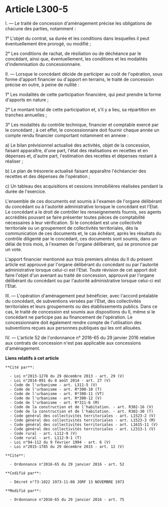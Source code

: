 # Article L300-5

I. ―  Le traité de concession d'aménagement précise les obligations de chacune des parties, notamment :

1° L'objet du contrat, sa durée et les conditions dans lesquelles il peut éventuellement être prorogé, ou modifié ;

2° Les conditions de rachat, de résiliation ou de déchéance par le concédant, ainsi que, éventuellement, les conditions et
les modalités d'indemnisation du concessionnaire.

II. ―  Lorsque le concédant décide de participer au coût de l'opération, sous forme d'apport financier ou d'apport en
terrains, le traité de concession précise en outre, à peine de nullité :

1° Les modalités de cette participation financière, qui peut prendre la forme d'apports en nature ;

2° Le montant total de cette participation et, s'il y a lieu, sa répartition en tranches annuelles ;

3° Les modalités du contrôle technique, financier et comptable exercé par le concédant ; à cet effet, le concessionnaire doit
fournir chaque année un compte rendu financier comportant notamment en annexe :

a) Le bilan prévisionnel actualisé des activités, objet de la concession, faisant apparaître, d'une part, l'état des
réalisations en recettes et en dépenses et, d'autre part, l'estimation des recettes et dépenses restant à réaliser ;

b) Le plan de trésorerie actualisé faisant apparaître l'échéancier des recettes et des dépenses de l'opération ;

c) Un tableau des acquisitions et cessions immobilières réalisées pendant la durée de l'exercice.

L'ensemble de ces documents est soumis à l'examen de l'organe délibérant du concédant ou à l'autorité administrative lorsque
le concédant est l'Etat. Le concédant a le droit de contrôler les renseignements fournis, ses agents accrédités pouvant se
faire présenter toutes pièces de comptabilité nécessaires à leur vérification. Si le concédant est une collectivité
territoriale ou un groupement de collectivités territoriales, dès la communication de ces documents et, le cas échéant, après
les résultats du contrôle diligenté par le concédant, ces documents sont soumis, dans un délai de trois mois, à l'examen de
l'organe délibérant, qui se prononce par un vote.

L'apport financier mentionné aux trois premiers alinéas du II du présent article est approuvé par l'organe délibérant du
concédant ou par l'autorité administrative lorsque celui-ci est l'Etat. Toute révision de cet apport doit faire l'objet d'un
avenant au traité de concession, approuvé par l'organe délibérant du concédant ou par l'autorité administrative lorsque
celui-ci est l'Etat.

III. ―  L'opération d'aménagement peut bénéficier, avec l'accord préalable du concédant, de subventions versées par l'Etat,
des collectivités territoriales et leurs groupements ou des établissements publics. Dans ce cas, le traité de concession est
soumis aux dispositions du II, même si le concédant ne participe pas au financement de l'opération. Le concessionnaire doit
également rendre compte de l'utilisation des subventions reçues aux personnes publiques qui les ont allouées.

IV. ―  L'article 52 de l'ordonnance n° 2016-65 du 29 janvier 2016 relative aux contrats de concession n'est pas applicable
aux concessions d'aménagement.

**Liens relatifs à cet article**

	**Cité par**:

	  - Loi n°2013-1278 du 29 décembre 2013 - art. 29 (V)
	  - Loi n°2014-891 du 8 août 2014 - art. 27 (V)
	  - Code de l'urbanisme - art. L311-5 (V)
	  - Code de l'urbanisme - art. R*300-10 (T)
	  - Code de l'urbanisme - art. R*300-11 (VT)
	  - Code de l'urbanisme - art. R*300-12 (V)
	  - Code de l'urbanisme - art. R*311-6 (M)
	  - Code de la construction et de l'habitation. - art. R302-16 (V)
	  - Code de la construction et de l'habitation. - art. R302-30 (T)
	  - Code général des collectivités territoriales - art. L1523-2 (V)
	  - Code général des collectivités territoriales - art. L1523-3 (M)
	  - Code général des collectivités territoriales - art. L1615-11 (V)
	  - Code général des collectivités territoriales - art. L2313-1 (V)
	  - Code rural - art. L112-9 (V)
	  - Code rural - art. L112-9-1 (T)
	  - Loi n°94-112 du 9 février 1994 - art. 6 (V)
	  - Loi n°2015-1785 du 29 décembre 2015 - art. 12 (V)

	**Cite**:

	  - Ordonnance n°2016-65 du 29 janvier 2016 - art. 52

	**Codifié par**:

	  - Décret n°73-1022 1973-11-08 JORF 13 NOVEMBRE 1973

	**Modifié par**:

	  - Ordonnance n°2016-65 du 29 janvier 2016 - art. 75

